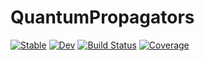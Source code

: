 # QuantumPropagators

[![Stable](https://img.shields.io/badge/docs-stable-blue.svg)](https://quantumcontrol-jl.github.io/QuantumPropagators.jl/stable)
[![Dev](https://img.shields.io/badge/docs-dev-blue.svg)](https://quantumcontrol-jl.github.io/QuantumPropagators.jl/dev)
[![Build Status](https://github.com/quantumcontrol-jl/QuantumPropagators.jl/workflows/CI/badge.svg)](https://github.com/quantumcontrol-jl/QuantumPropagators.jl/actions)
[![Coverage](https://codecov.io/gh/quantumcontrol-jl/QuantumPropagators.jl/branch/master/graph/badge.svg)](https://codecov.io/gh/quantumcontrol-jl/QuantumPropagators.jl)
